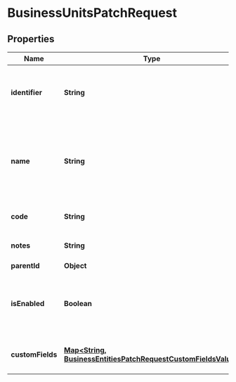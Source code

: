 

# BusinessUnitsPatchRequest


## Properties

| Name | Type | Description | Notes |
|------------ | ------------- | ------------- | -------------|
|**identifier** | **String** | Optional identifier that can be used for administrative tasks. |  [optional] |
|**name** | **String** | Name given to this [Business Unit](https://developers.intellihr.io/docs/v1/). This name would normally be shown to users of the system. |  |
|**code** | **String** | Code given to this [Business Unit](https://developers.intellihr.io/docs/v1/) |  [optional] |
|**notes** | **String** | Notes attached to a [Business Unit](https://developers.intellihr.io/docs/v1/) |  [optional] |
|**parentId** | **Object** |  |  [optional] |
|**isEnabled** | **Boolean** | Specifies whether users can select this [Business Unit](https://developers.intellihr.io/docs/v1/) in dropdowns. |  [optional] |
|**customFields** | [**Map&lt;String, BusinessEntitiesPatchRequestCustomFieldsValue&gt;**](BusinessEntitiesPatchRequestCustomFieldsValue.md) | The custom field values for this Business Unit |  [optional] |



